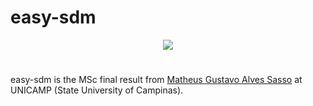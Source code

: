 # easy-sdm

<!-- ![easy_sdm](./docs/imgs/logo_easy_sdm.png) -->

<p align="center">
<img style="vertical-align:middle" src="https://raw.githubusercontent.com/AI-Unicamp/easy-sdm/blob/main/docs/imgs/logo_easy_sdm.png" />
</p>
<h1 align="center">
</h1>

easy-sdm is the MSc final result from [Matheus Gustavo Alves Sasso](https://github.com/math-sasso) at UNICAMP (State University of Campinas).